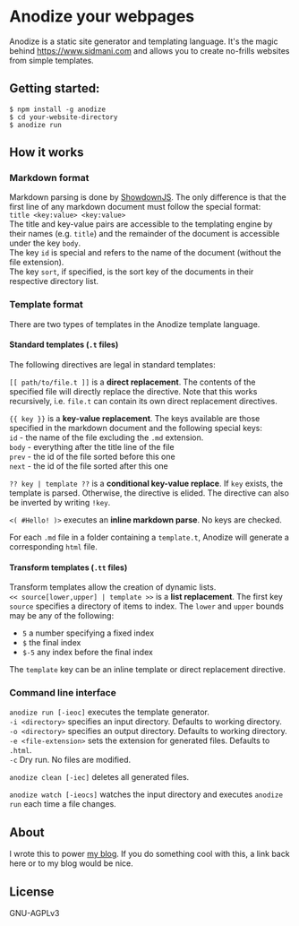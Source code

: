 # Anodize your webpages
Anodize is a static site generator and templating language. It's the magic behind https://www.sidmani.com and allows you to create no-frills websites from simple templates.

## Getting started:
`$ npm install -g anodize`  
`$ cd your-website-directory`  
`$ anodize run`

## How it works
### Markdown format
Markdown parsing is done by [ShowdownJS](https://github.com/showdownjs/showdown/). The only difference is that the first line of any markdown document must follow the special format:  
`title <key:value> <key:value>`  
The title and key-value pairs are accessible to the templating engine by their names (e.g. `title`) and the remainder of the document is accessible under the key `body`.   
The key `id` is special and refers to the name of the document (without the file extension).  
The key `sort`, if specified, is the sort key of the documents in their respective directory list.

### Template format
There are two types of templates in the Anodize template language.

#### Standard templates (`.t` files)
The following directives are legal in standard templates:  

`[[ path/to/file.t ]]` is a **direct replacement**. The contents of the specified file will directly replace the directive. Note that this works recursively, i.e. `file.t` can contain its own direct replacement directives.

`{{ key }}` is a **key-value replacement**. The keys available are those specified in the markdown document and the following special keys:  
`id` - the name of the file excluding the `.md` extension.  
`body` - everything after the title line of the file  
`prev` - the id of the file sorted before this one  
`next` - the id of the file sorted after this one  

`?? key | template ??` is a **conditional key-value replace**. If `key` exists, the template is parsed. Otherwise, the directive is elided. The directive can also be inverted by writing `!key`.

`<( #Hello! )>` executes an **inline markdown parse**. No keys are checked.

For each `.md` file in a folder containing a `template.t`, Anodize will generate a corresponding `html` file.

#### Transform templates (`.tt` files)
Transform templates allow the creation of dynamic lists.    
`<< source[lower,upper] | template >>` is a **list replacement**.
The first key `source` specifies a directory of items to index. The `lower` and `upper` bounds may be any of the following:
- `5` a number specifying a fixed index
- `$` the final index
- `$-5` any index before the final index  

The `template` key can be an inline template or direct replacement directive.

### Command line interface
`anodize run [-ieoc]` executes the template generator.  
`-i <directory>` specifies an input directory. Defaults to working directory.   
`-o <directory>` specifies an output directory. Defaults to working directory.  
`-e <file-extension>` sets the extension for generated files. Defaults to `.html`.  
`-c` Dry run. No files are modified.  

`anodize clean [-iec]` deletes all generated files.

`anodize watch [-ieocs]` watches the input directory and executes `anodize run` each time a file changes.

## About
I wrote this to power [my blog](https://sidmani.com). If you do something cool with this, a link back here or to my blog would be nice.  

## License
GNU-AGPLv3

